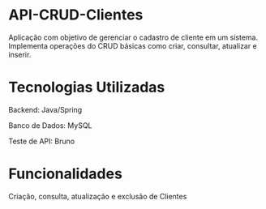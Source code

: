 # API-CRUD-Clientes
Aplicação com objetivo de gerenciar o cadastro de cliente em um sistema. Implementa operações do CRUD básicas como criar, consultar, atualizar e inserir.

# Tecnologias Utilizadas
Backend: Java/Spring

Banco de Dados: MySQL

Teste de API: Bruno

# Funcionalidades
Criação, consulta, atualização e exclusão de Clientes